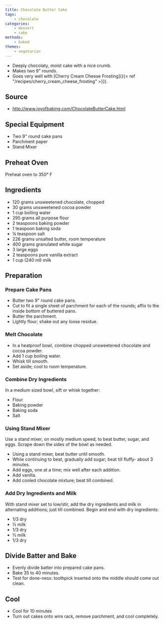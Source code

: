 ```yaml
---
title: Chocolate Butter Cake
tags:
    - chocolate
categories: 
    - dessert
    - cake
methods:
    - baked
themes:
    - vegetarian
---
```


-   Deeply chocolaty, moist cake with a nice crumb.
-   Makes two 9" rounds.
-   Goes very well with [Cherry Cream Cheese Frosting]({{< ref "/recipes/cherry_cream_cheese_frosting" >}}).



## Source

-   http://www.joyofbaking.com/ChocolateButterCake.html

## Special Equipment

-   Two 9" round cake pans
-   Parchment paper
-   Stand Mixer

## Preheat Oven

Preheat oven to 350° F

## Ingredients

-   120 grams unsweetened chocolate, chopped
-   30 grams unsweetened cocoa powder
-   1 cup boiling water
-   295 grams all purpose flour
-   2 teaspoons baking powder
-   1 teaspoon baking soda
-   ¼ teaspoon salt
-   226 grams unsalted butter, room temperature
-   400 grams granulated white sugar
-   3 large eggs
-   2 teaspoons pure vanilla extract
-   1 cup (240 ml) milk

## Preparation

### Prepare Cake Pans

-   Butter two 9" round cake pans.
-   Cut to fit a single sheet of parchment for each of the rounds; affix
    to the inside bottom of buttered pans.
-   Butter the parchment.
-   Lightly flour; shake out any loose residue.

### Melt Chocolate

-   In a heatproof bowl, combine chopped unsweetened chocolate and cocoa
    powder.
-   Add 1 cup boiling water.
-   Whisk till smooth.
-   Set aside; cool to room temperature.

### Combine Dry Ingredients

In a medium sized bowl, sift or whisk together:

-   Flour
-   Baking powder
-   Baking soda
-   Salt

### Using Stand Mixer

Use a stand mixer, on mostly medium speed, to beat butter, sugar, and
eggs. Scrape down the sides of the bowl as needed.

-   Using a stand mixer, beat butter until smooth.
-   While continuing to beat, gradually add sugar; beat till fluffy-
    about 3 minutes.
-   Add eggs, one at a time; mix well after each addition.
-   Add vanilla.
-   Add cooled chocolate mixture; beat till combined.

### Add Dry Ingredients and Milk

With stand mixer set to low/stir, add the dry ingredients and milk in
alternating additions; just till combined. Begin and end with dry
ingredients:

-   1/3 dry
-   ½ milk
-   1/3 dry
-   ½ milk
-   1/3 dry

## Divide Batter and Bake

-   Evenly divide batter into prepared cake pans.
-   Bake 35 to 40 minutes.
-   Test for done-ness: toothpick inserted onto the middle should come
    out clean.

## Cool

-   Cool for 10 minutes
-   Turn out cakes onto wire rack, remove parchment, and cool
    completely.
